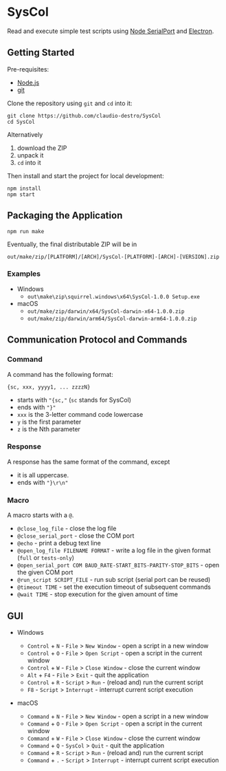 # SysCol

Read and execute simple test scripts using [Node SerialPort](https://serialport.io) and [Electron](https://www.electronjs.org).

## Getting Started

Pre-requisites:

- [Node.js](https://nodejs.org/)
- [git](https://git-scm.com)

Clone the repository using `git` and `cd` into it:

```shell
git clone https://github.com/claudio-destro/SysCol
cd SysCol
```

Alternatively

1. download the ZIP
2. unpack it
3. `cd` into it

Then install and start the project for local development:

```shell
npm install
npm start
```

## Packaging the Application

```shell
npm run make
```

Eventually, the final distributable ZIP will be in

`out/make/zip/[PLATFORM]/[ARCH]/SysCol-[PLATFORM]-[ARCH]-[VERSION].zip`

### Examples

- Windows
  - `out\make\zip\squirrel.windows\x64\SysCol-1.0.0 Setup.exe`
- macOS
    - `out/make/zip/darwin/x64/SysCol-darwin-x64-1.0.0.zip`
    - `out/make/zip/darwin/arm64/SysCol-darwin-arm64-1.0.0.zip`


## Communication Protocol and Commands

### Command

A command has the following format:

```
{sc, xxx, yyyy1, ... zzzzN}
```

- starts with `"{sc,"` (`sc` stands for SysCol)
- ends with `"}"`
- `xxx` is the 3-letter command code lowercase
- `y` is the first parameter
- `z` is the Nth parameter

### Response

A response has the same format of the command, except

- it is all uppercase.
- ends with `"}\r\n"`

### Macro

A macro starts with a `@`.

- `@close_log_file` - close the log file
- `@close_serial_port` - close the COM port
- `@echo` - print a debug text line
- `@open_log_file FILENAME FORMAT` - write a log file in the given format (`full` or `tests-only`) 
- `@open_serial_port COM BAUD_RATE-START_BITS-PARITY-STOP_BITS` - open the given COM port
- `@run_script SCRIPT_FILE` - run sub script (serial port can be reused)
- `@timeout TIME` - set the execution timeout of subsequent commands
- `@wait TIME` - stop execution for the given amount of time

## GUI

- Windows
  - `Control` + `N` - `File` > `New Window` - open a script in a new window
  - `Control` + `O` - `File` > `Open Script` - open a script in the current window
  - `Control` + `W` - `File` > `Close Window` - close the current window
  - `Alt` + `F4` - `File` > `Exit` - quit the application
  - `Control` + `R` - `Script` > `Run` - (reload and) run the current script
  - `F8` - `Script` > `Interrupt` - interrupt current script execution

- macOS
  - `Command` + `N` - `File` > `New Window` - open a script in a new window
  - `Command` + `O` - `File` > `Open Script` - open a script in the current window
  - `Command` + `W` - `File` > `Close Window` - close the current window
  - `Command` + `Q` - `SysCol` > `Quit` - quit the application
  - `Command` + `R` - `Script` > `Run` - (reload and) run the current script
  - `Command` + `.` - `Script` > `Interrupt` - interrupt current script execution